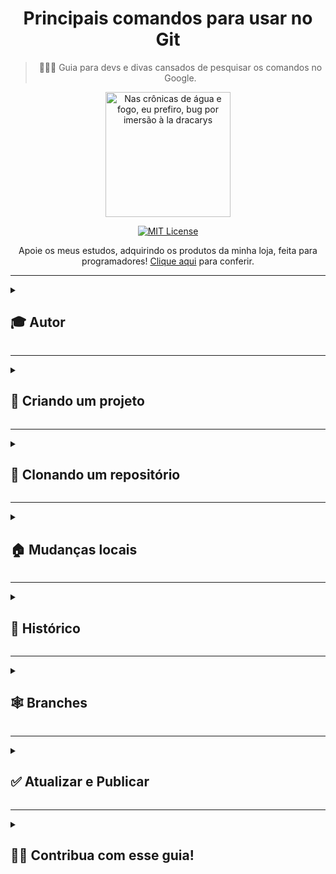 <div align="center">
  
# Principais comandos para usar no Git
  
> 👨🏽‍💻 Guia para devs e divas cansados de pesquisar os comandos no Google.
  
  <img src="https://user-images.githubusercontent.com/70871620/193434684-7d0ac05b-39eb-467e-9fb9-50281d5a756f.gif" height="200px" title="Nas crônicas de água e fogo, eu prefiro, bug por imersão à la dracarys" />
  
<br>
  
[![MIT License](https://img.shields.io/badge/License-MIT-green.svg)](https://choosealicense.com/licenses/mit/)

<p align="center"> Apoie os meus estudos, adquirindo os produtos da minha loja, feita para programadores! <a href="https://montink.com/nobugnogain">Clique aqui</a> para conferir.</p> 
 
</div>

---

<details>
<summary><h2>🎓 Autor</h2></summary>

<div align="left">
  
[Matheus Queiroz](https://github.com/matheusqueirozds) |  
:-------------------------:|
 <a href="https://github.com/matheusqueirozds"><img src="https://avatars.githubusercontent.com/u/70871620?v=4" width="100px;" alt="Foto do Matheus Queiroz no GitHub" title="Não sou Jason Momoa, mas adoro peixe"/></a> |
  
</div>
</details>

---

<details>
<summary><h2>🐣 Criando um projeto</h2></summary>

 Comando | Descrição 
 --- | :--- 
 `git init` | Transforma o diretório atual em um repositório do Git, possibilitando assim a gravação de revisões do projeto
 `git init nome-da-pasta` | Cria um repositório do Git vazio na pasta especificada.  

</details>

---

<details>
<summary><h2>🤼 Clonando um repositório</h2></summary>

 Comando | Descrição 
 --- | :--- 
 `git clone link-do-repositorio` | Cria uma cópia de um repositório existente.

</details>

---

<details>
<summary><h2>🏠 Mudanças locais</h2></summary>

 Comando | Descrição 
 --- | :--- 
 `git add .` | Adiciona todos os arquivos da pasta onde você se encontra à Staging Area (que é local), preparando todas as alterações. No entanto, esse comando não tem efeito real e significativo no repositório — as alterações não são gravadas mesmo até você executar `git commit`
 `git add nome-do-arquivo` |	Envia os arquivos modificados para a Staging Area
 `git status` | Permite que você veja todas as alterações do projeto monitoradas pelo git
 `git commit -m "mensagem clara explicando a mudança no código"` |	Cria uma versão do seu projeto com os arquivos que estiverem na Staging Area e descreve uma mensagem explicando as modificações realizadas. Em resumo, um commit funciona como tirar uma foto. Importante: não esquecer do comando -m e das aspas ao redor da mensagem 
 `comme "mensagem clara explicando a mudança no código"` |	É a junção do `git add` com o `git commit`, já adicionando os arquivos a staging area e efetuando um commit
 `git commit --amend -m "mensagem clara explicando a mudança no código"` | Modifica o último commit. Em vez de criar um novo commit, as mudanças preparadas são adicionadas ao commit anterior.

</details>

---

<details>
<summary><h2>💬 Histórico</h2></summary>

 Comando | Descrição 
 --- | :--- 
 `git log` | Permite verificar o histórico de commits do projeto, começando pelo mais novo
 `git log -- graph` | Mostra de forma mais descritiva e visual o que está acontecendo
 `git log -p nome-do-arquivo` |	Mostra as mudanças ao longo do tempo para um arquivo específico
 `git blame nome-do-arquivo` |	Mostra quem alterou o quê e quando

</details>

---

<details>
<summary><h2>🕸 Branches</h2></summary>

 Comando | Descrição
 --- | :---
`git branch` | Lista todas as branches no seu repositório local. A branch padrão se chama master ou main
`git branch nome-da-branch` |  Permite criar uma nova branch, com o nome que você escolheu
`git checkout nome-da-branch` | Permite acessar uma branch que já foi criada (localmente ou remota) 
`gc nome-da-branch` | Faz a mesma coisa que o comando anterior
`git checkout -b nome-da-branch`  | Cria uma nova branch e já acessa diretamente
`gcb nome-da-branch` | Faz a mesma coisa que o comando anterior
`git branch -D nome-da-branch` | Exclui sua branch 
`git merge` | Mescla as linhas de desenvolvimento. De modo geral, esse comando é usado para combinar alterações feitas em dois branches distintos. Por exemplo, um desenvolvedor faria merge quando quisesse combinar alterações de um branch de recurso no branch principal para implantação.
`git push origin nome-da-branch` | Empurra a branch para o espaço remoto, juntamente com todos os commits e objetos. Também as branches no repositório remoto caso ainda não existam. 
`pushme nome-da-branch` |  Efetua o commit e faz push para o repositório

</details>

---

<details>
<summary><h2>✅ Atualizar e Publicar</h2></summary>

 Comando | Descrição 
 --- | :--- 
 `git fetch` | Puxa todas as informações de um repositório remoto para seu repositório local, de forma segura, deixando o trabalho atual intacto
 `git merge` | Atualiza o estado de trabalho do repositório local com as modificações puxadas pelo comando `git fetch`, modificando a branch ativa
 `git pull` | É a junção dos comandos `git fetch` e  `git merge`, atualizando imediatamente a branch ativa no seu repositório local com as alterações commitadas na branch remota
`git push | Envia as suas alterações feitas para a branch no repositório remoto. Só envia as alterações que foram commitadas

</details>

---

<details>
<summary><h2>🤝🏽 Contribua com esse guia!</h2></summary>

Contribuições são sempre bem-vindas!

Este é um projeto totalmente livre que aceita contribuições via pull requests no GitHub. Este documento tem a responsabilidade de alinhar as contribuições de acordo com os padrões estabelecidos no mesmo. Em caso de dúvidas, [abra uma issue](https://github.com/matheusqueirozds/comandos-git/issues/new).

1. Fork este repositório. Caso não saiba como fazer isso, [clique aqui](https://youtu.be/q-QTbNu8Ybc) para conferir.
2. Verifique se as informações estão corretas e se irá ajudar outros devs e divas.
3. Envie seus commits.
4. Solicite a pull request.
5. Insira um pequeno resumo dos links adicionados.
</details>
